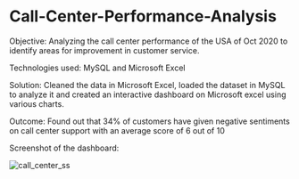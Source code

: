 # Call-Center-Performance-Analysis

Objective: Analyzing the call center performance of the USA of Oct 2020 to identify areas for improvement in customer service.

Technologies used: MySQL and Microsoft Excel

Solution: Cleaned the data in Microsoft Excel, loaded the dataset in MySQL to analyze it and created an interactive dashboard on Microsoft excel using various charts.

Outcome: Found out that 34% of customers have given negative sentiments on call center support with an average score of 6 out of 10

Screenshot of the dashboard:

![call_center_ss](https://user-images.githubusercontent.com/54434692/229298250-08c09d43-452e-4b4b-bcf5-f6fffba69cd2.PNG)

